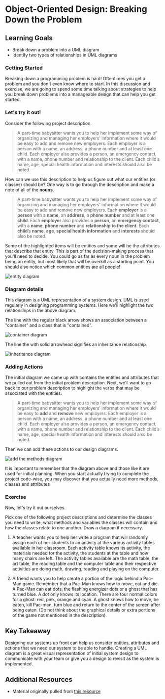 # Object-Oriented Design: Breaking Down the Problem

## Learning Goals
- Break down a problem into a UML diagram
- Identify two types of relationships in UML diagrams

### Getting Started

Breaking down a programming problem is hard! Oftentimes you get a problem and you don't even know where to start. In this discussion and exercise, we are going to spend some time talking about strategies to help you break down problems into a manageable design that can help you get started.

### Let's try it out!

Consider the following project description:

> A part-time babysitter wants you to help her implement some way of organizing and managing
her employers’ information where it would be easy to add and remove new employers. Each
employer is a person with a name, an address, a phone number and at least one child. Each
employer also provides a person, an emergency contact, with a name, phone number and
relationship to the client. Each child’s name, age, special health information and interests should
also be noted.

How can we use this description to help us figure out what our entities (or classes) should be? One way is to go through the description and make a note of all of the **nouns**.

> A part-time babysitter wants you to help her implement some way of organizing and managing
her employers’ information where it would be easy to add and remove new employers. Each
**employer** is a **person** with a **name**, an **address**, a **phone number** and at least one **child**. Each
**employer** also provides a **person**, an **emergency contact**, with a **name**, **phone number** and
**relationship to the client**. Each **child**’s **name**, **age**, **special health information** and **interests** should
also be noted.

Some of the highlighted items will be entities and some will be the attributes that describe that entity. This is part of the decision-making process that you'll need to decide. You could go as far as every noun in the problem being an entity, but most likely that will be overkill as a starting point. You should also notice which common entities are all people!

![entity diagram](images/OO-Design.png)

<!--
All diagrams located here https://www.draw.io/#G1ZwIIgnSG8xJq_NRLrTVsgu3nStGljIy0
-->

### Diagram details

This diagram is a [UML](https://en.wikipedia.org/wiki/Unified_Modeling_Language) representation of a system design. UML is used regularly in designing programming systems. Here we'll highlight the two relationships in the above diagram.

The line with the regular black arrow shows an association between a "container" and a class that is "contained".

![container diagram](images/OO-Design-container.png)

The line the with solid arrowhead signifies an inheritance relationship.

![inheritance diagram](images/OO-Design-inheritance.png)

### Adding Actions

The initial diagram we came up with contains the entities and attributes that we pulled out from the initial problem description. Next, we'll want to go back to our problem description to highlight the verbs that may be associated with the entities.

> A part-time babysitter wants you to help her implement some way of organizing and managing
her employers’ information where it would be easy to **add** and **remove** new employers. Each
employer is a person with a name, an address, a phone number and at least one child. Each
employer also provides a person, an emergency contact, with a name, phone number and
relationship to the client. Each child’s name, age, special health information and interests should
also be noted.

Then we can add these actions to our design diagrams.

![add the methods diagram](images/OO-Design-full.png)

It is important to remember that the diagram above and those like it are used for initial planning. When
you start actually trying to complete the project code-wise, you may discover that you actually need
more methods, classes and attributes

### Exercise
Now, let's try it out ourselves.

Pick one of the following project descriptions and determine the classes you need to write, what methods and
variables the classes will contain and how the classes relate to one another. Draw a diagram if
necessary.
1. A teacher wants you to help her write a program that will randomly assign each of her students
to an activity at the various activity tables available in her classroom. Each activity table knows
its activity, the materials needed for the activity, the students at the table and how many chairs
are left. The activity tables available are the math table, the art table, the reading table and the
computer table and their respective activities are doing math, drawing, reading and playing on
the computer.

2. A friend wants you to help create a portion of the logic behind a Pac-Man game. Remember that
a Pac-Man knows how to move, eat and die. A Pac-Man can eat dots, the flashing energizer dots
or a ghost that has turned blue. A dot only knows its location. There are four normal colors for a
ghost: red, pink, orange and cyan. A ghost knows how to move, be eaten, kill Pac-man, turn blue
and return to the center of the screen after being eaten. (Do not think about the graphical
details or extra portions of the game not mentioned in the description).

## Key Takeaway
Designing our systems up front can help us consider entities, attributes and actions that we need our system to be able to handle. Creating a UML diagram is a great visual representation of initial system design to communicate with your team or give you a design to revisit as the system is implemented.

## Additional Resources
- Material originally pulled from [this resource](http://coweb.cc.gatech.edu/cs1316/uploads/629/Spring_2008_Breaking_the_Problem_Down_Problem_Solving_in_OO_Computer_Science.1.pdf)
